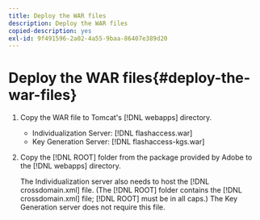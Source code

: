 ```yaml
---
title: Deploy the WAR files
description: Deploy the WAR files
copied-description: yes
exl-id: 9f491596-2a02-4a55-9baa-86407e389d20
---
```

# Deploy the WAR files{#deploy-the-war-files}

1. Copy the WAR file to Tomcat's [!DNL webapps] directory.

    * Individualization Server: [!DNL flashaccess.war] 
    * Key Generation Server: [!DNL flashaccess-kgs.war]

1. Copy the [!DNL ROOT] folder from the package provided by Adobe to the [!DNL webapps] directory.

   The Individualization server also needs to host the [!DNL crossdomain.xml] file. (The [!DNL ROOT] folder contains the [!DNL crossdomain.xml] file; [!DNL ROOT] must be in all caps.) The Key Generation server does not require this file.
